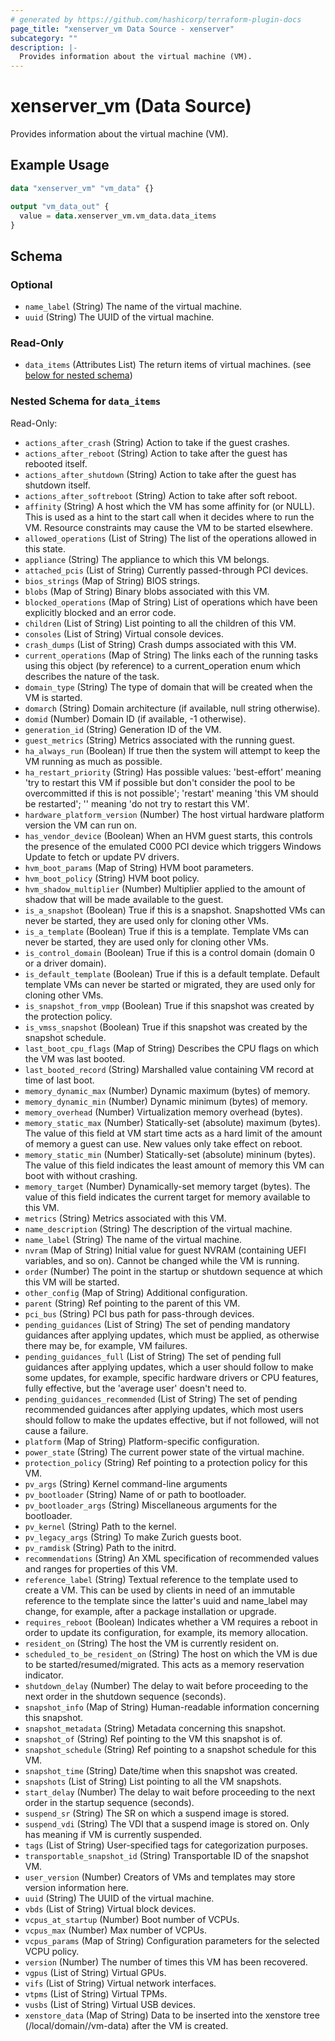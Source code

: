 ```yaml
---
# generated by https://github.com/hashicorp/terraform-plugin-docs
page_title: "xenserver_vm Data Source - xenserver"
subcategory: ""
description: |-
  Provides information about the virtual machine (VM).
---
```


# xenserver_vm (Data Source)

Provides information about the virtual machine (VM).

## Example Usage

```terraform
data "xenserver_vm" "vm_data" {}

output "vm_data_out" {
  value = data.xenserver_vm.vm_data.data_items
}
```

<!-- schema generated by tfplugindocs -->
## Schema

### Optional

- `name_label` (String) The name of the virtual machine.
- `uuid` (String) The UUID of the virtual machine.

### Read-Only

- `data_items` (Attributes List) The return items of virtual machines. (see [below for nested schema](#nestedatt--data_items))

<a id="nestedatt--data_items"></a>
### Nested Schema for `data_items`

Read-Only:

- `actions_after_crash` (String) Action to take if the guest crashes.
- `actions_after_reboot` (String) Action to take after the guest has rebooted itself.
- `actions_after_shutdown` (String) Action to take after the guest has shutdown itself.
- `actions_after_softreboot` (String) Action to take after soft reboot.
- `affinity` (String) A host which the VM has some affinity for (or NULL). This is used as a hint to the start call when it decides where to run the VM. Resource constraints may cause the VM to be started elsewhere.
- `allowed_operations` (List of String) The list of the operations allowed in this state.
- `appliance` (String) The appliance to which this VM belongs.
- `attached_pcis` (List of String) Currently passed-through PCI devices.
- `bios_strings` (Map of String) BIOS strings.
- `blobs` (Map of String) Binary blobs associated with this VM.
- `blocked_operations` (Map of String) List of operations which have been explicitly blocked and an error code.
- `children` (List of String) List pointing to all the children of this VM.
- `consoles` (List of String) Virtual console devices.
- `crash_dumps` (List of String) Crash dumps associated with this VM.
- `current_operations` (Map of String) The links each of the running tasks using this object (by reference) to a current_operation enum which describes the nature of the task.
- `domain_type` (String) The type of domain that will be created when the VM is started.
- `domarch` (String) Domain architecture (if available, null string otherwise).
- `domid` (Number) Domain ID (if available, -1 otherwise).
- `generation_id` (String) Generation ID of the VM.
- `guest_metrics` (String) Metrics associated with the running guest.
- `ha_always_run` (Boolean) If true then the system will attempt to keep the VM running as much as possible.
- `ha_restart_priority` (String) Has possible values: 'best-effort' meaning 'try to restart this VM if possible but don't consider the pool to be overcommitted if this is not possible'; 'restart' meaning 'this VM should be restarted'; '' meaning 'do not try to restart this VM'.
- `hardware_platform_version` (Number) The host virtual hardware platform version the VM can run on.
- `has_vendor_device` (Boolean) When an HVM guest starts, this controls the presence of the emulated C000 PCI device which triggers Windows Update to fetch or update PV drivers.
- `hvm_boot_params` (Map of String) HVM boot parameters.
- `hvm_boot_policy` (String) HVM boot policy.
- `hvm_shadow_multiplier` (Number) Multiplier applied to the amount of shadow that will be made available to the guest.
- `is_a_snapshot` (Boolean) True if this is a snapshot. Snapshotted VMs can never be started, they are used only for cloning other VMs.
- `is_a_template` (Boolean) True if this is a template. Template VMs can never be started, they are used only for cloning other VMs.
- `is_control_domain` (Boolean) True if this is a control domain (domain 0 or a driver domain).
- `is_default_template` (Boolean) True if this is a default template. Default template VMs can never be started or migrated, they are used only for cloning other VMs.
- `is_snapshot_from_vmpp` (Boolean) True if this snapshot was created by the protection policy.
- `is_vmss_snapshot` (Boolean) True if this snapshot was created by the snapshot schedule.
- `last_boot_cpu_flags` (Map of String) Describes the CPU flags on which the VM was last booted.
- `last_booted_record` (String) Marshalled value containing VM record at time of last boot.
- `memory_dynamic_max` (Number) Dynamic maximum (bytes) of memory.
- `memory_dynamic_min` (Number) Dynamic minimum (bytes) of memory.
- `memory_overhead` (Number) Virtualization memory overhead (bytes).
- `memory_static_max` (Number) Statically-set (absolute) maximum (bytes). The value of this field at VM start time acts as a hard limit of the amount of memory a guest can use. New values only take effect on reboot.
- `memory_static_min` (Number) Statically-set (absolute) mininum (bytes). The value of this field indicates the least amount of memory this VM can boot with without crashing.
- `memory_target` (Number) Dynamically-set memory target (bytes). The value of this field indicates the current target for memory available to this VM.
- `metrics` (String) Metrics associated with this VM.
- `name_description` (String) The description of the virtual machine.
- `name_label` (String) The name of the virtual machine.
- `nvram` (Map of String) Initial value for guest NVRAM (containing UEFI variables, and so on). Cannot be changed while the VM is running.
- `order` (Number) The point in the startup or shutdown sequence at which this VM will be started.
- `other_config` (Map of String) Additional configuration.
- `parent` (String) Ref pointing to the parent of this VM.
- `pci_bus` (String) PCI bus path for pass-through devices.
- `pending_guidances` (List of String) The set of pending mandatory guidances after applying updates, which must be applied, as otherwise there may be, for example, VM failures.
- `pending_guidances_full` (List of String) The set of pending full guidances after applying updates, which a user should follow to make some updates, for example, specific hardware drivers or CPU features, fully effective, but the 'average user' doesn't need to.
- `pending_guidances_recommended` (List of String) The set of pending recommended guidances after applying updates, which most users should follow to make the updates effective, but if not followed, will not cause a failure.
- `platform` (Map of String) Platform-specific configuration.
- `power_state` (String) The current power state of the virtual machine.
- `protection_policy` (String) Ref pointing to a protection policy for this VM.
- `pv_args` (String) Kernel command-line arguments
- `pv_bootloader` (String) Name of or path to bootloader.
- `pv_bootloader_args` (String) Miscellaneous arguments for the bootloader.
- `pv_kernel` (String) Path to the kernel.
- `pv_legacy_args` (String) To make Zurich guests boot.
- `pv_ramdisk` (String) Path to the initrd.
- `recommendations` (String) An XML specification of recommended values and ranges for properties of this VM.
- `reference_label` (String) Textual reference to the template used to create a VM. This can be used by clients in need of an immutable reference to the template since the latter's uuid and name_label may change, for example, after a package installation or upgrade.
- `requires_reboot` (Boolean) Indicates whether a VM requires a reboot in order to update its configuration, for example, its memory allocation.
- `resident_on` (String) The host the VM is currently resident on.
- `scheduled_to_be_resident_on` (String) The host on which the VM is due to be started/resumed/migrated. This acts as a memory reservation indicator.
- `shutdown_delay` (Number) The delay to wait before proceeding to the next order in the shutdown sequence (seconds).
- `snapshot_info` (Map of String) Human-readable information concerning this snapshot.
- `snapshot_metadata` (String) Metadata concerning this snapshot.
- `snapshot_of` (String) Ref pointing to the VM this snapshot is of.
- `snapshot_schedule` (String) Ref pointing to a snapshot schedule for this VM.
- `snapshot_time` (String) Date/time when this snapshot was created.
- `snapshots` (List of String) List pointing to all the VM snapshots.
- `start_delay` (Number) The delay to wait before proceeding to the next order in the startup sequence (seconds).
- `suspend_sr` (String) The SR on which a suspend image is stored.
- `suspend_vdi` (String) The VDI that a suspend image is stored on. Only has meaning if VM is currently suspended.
- `tags` (List of String) User-specified tags for categorization purposes.
- `transportable_snapshot_id` (String) Transportable ID of the snapshot VM.
- `user_version` (Number) Creators of VMs and templates may store version information here.
- `uuid` (String) The UUID of the virtual machine.
- `vbds` (List of String) Virtual block devices.
- `vcpus_at_startup` (Number) Boot number of VCPUs.
- `vcpus_max` (Number) Max number of VCPUs.
- `vcpus_params` (Map of String) Configuration parameters for the selected VCPU policy.
- `version` (Number) The number of times this VM has been recovered.
- `vgpus` (List of String) Virtual GPUs.
- `vifs` (List of String) Virtual network interfaces.
- `vtpms` (List of String) Virtual TPMs.
- `vusbs` (List of String) Virtual USB devices.
- `xenstore_data` (Map of String) Data to be inserted into the xenstore tree (/local/domain/<domid>/vm-data) after the VM is created.
